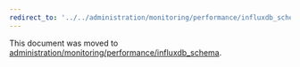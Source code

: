 ```yaml
---
redirect_to: '../../administration/monitoring/performance/influxdb_schema.md'
---
```


This document was moved to [administration/monitoring/performance/influxdb_schema](../../administration/monitoring/performance/influxdb_schema.md).
